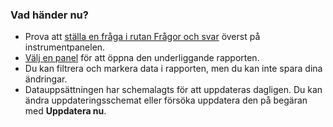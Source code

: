 ### <a name="what-now"></a>Vad händer nu?
* Prova att [ställa en fråga i rutan Frågor och svar](../service-q-and-a.md) överst på instrumentpanelen.
* [Välj en panel](../service-dashboard-tiles.md) för att öppna den underliggande rapporten.
* Du kan filtrera och markera data i rapporten, men du kan inte spara dina ändringar.
* Datauppsättningen har schemalagts för att uppdateras dagligen. Du kan ändra uppdateringsschemat eller försöka uppdatera den på begäran med **Uppdatera nu**.

